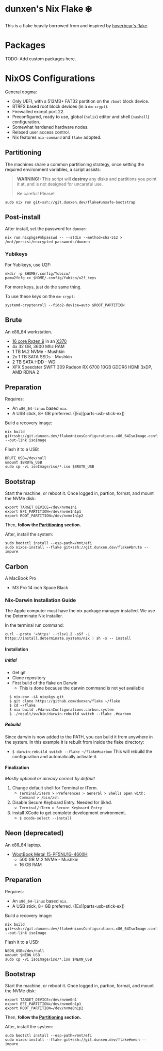 # dunxen's Nix Flake ❄️

This is a flake heavily borrowed from and inspired by [hoverbear's flake](https://github.com/Hoverbear-Consulting/flake).

# Packages

TODO: Add custom packages here.

# NixOS Configurations

General dogma:

* Only UEFI, with a 512MB+ FAT32 partition on the `/boot` block device.
* BTRFS based root block devices (in a `dm-crypt`).
* Firewalled except port 22.
* Preconfigured, ready to use, global (`helix`) editor and shell (`nushell`) configuration.
* Somewhat hardened hardware nodes.
* Relaxed user access control.
* Nix features `nix-command` and `flake` adopted.

## Partitioning

The machines share a common partitioning strategy, once setting the required environment variables, a script assists:

> **WARNING!:** This script will **destroy** any disks and partitions you point it at, and is not designed for uncareful use.
>
> Be careful! Please!

```shell
sudo nix run git+ssh://git.dunxen.dev/flake#unsafe-bootstrap
```

## Post-install

After install, set the password for `dunxen`:

```shell
nix run nixpkgs#mkpasswd -- --stdin --method=sha-512 > /mnt/persist/encrypted-passwords/dunxen
```

### Yubikeys

For Yubikeys, use U2F:

```shell
mkdir -p $HOME/.config/Yubico/
pamu2fcfg >> $HOME/.config/Yubico/u2f_keys
```

For more keys, just do the same thing.

To use these keys on the `dm-crypt`:

```shell
systemd-cryptenroll --fido2-device=auto $ROOT_PARTITION
```

## Brute

An x86_64 workstation.

* [16 core Ryzen 9][chips-amd5950x] in an [X370][parts-msi-x370]
* 4x 32 GB, 3600 Mhz RAM
* 1 TB M.2 NVMe - Mushkin
* 2x 1 TB SATA SSDs - Mushkin
* 2 TB SATA HDD - WD
* XFX Speedster SWFT 309 Radeon RX 6700 10GB GDDR6 HDMI 3xDP, AMD RDNA 2

## Preparation

Requires:

* An `x86_64-linux` based `nix`.
* A USB stick, 8+ GB preferred. ([Ex][parts-usb-stick-ex])

Build a recovery image:

```shell
nix build git+ssh://git.dunxen.dev/flake#nixosConfigurations.x86_64IsoImage.config.system.build.isoImage --out-link isoImage
```

Flash it to a USB:

```shell
BRUTE_USB=/dev/null
umount $BRUTE_USB
sudo cp -vi isoImage/iso/*.iso $BRUTE_USB
```

## Bootstrap

Start the machine, or reboot it. Once logged in, partion, format, and mount the NVMe disk:

```shell
export TARGET_DEVICE=/dev/nvme1n1
export EFI_PARTITION=/dev/nvme1n1p1
export ROOT_PARTITION=/dev/nvme1n1p2
```

Then, **follow the [Partitioning](#partitioning) section.**

After, install the system:

```shell
sudo bootctl install --esp-path=/mnt/efi
sudo nixos-install --flake git+ssh://git.dunxen.dev/flake#brute --impure
```

## Carbon

A MacBook Pro

* M3 Pro 14 inch Space Black

### Nix-Darwin Installation Guide

The Apple computer must have the nix package manager installed. We use the Determinate Nix Installer.

In the terminal run command:

```shell
curl --proto '=https' --tlsv1.2 -sSf -L https://install.determinate.systems/nix | sh -s -- install
```

#### Installation
##### Initial
- Get git
- Clone repository
- First build of the flake on Darwin
  - This is done because the darwin command is not yet available

```shell
  $ nix-env -iA nixpkgs.git
  $ git clone https://github.com/dunxen/flake ~/flake
  $ cd ~/flake
  $ nix build .#darwinConfigurations.carbon.system
  $ ./result/sw/bin/darwin-rebuild switch --flake .#carbon
```

##### Rebuild
Since darwin is now added to the PATH, you can build it from anywhere in the system. In this example it is rebuilt from inside the flake directory:
- `$ darwin-rebuild switch --flake ~/flake#carbon`
This will rebuild the configuration and automatically activate it.

#### Finalization
*Mostly optional or already correct by default*
1. Change default shell for Terminal or iTerm.
   - `Terminal/iTerm > Preferences > General > Shells open with: Command > /bin/zsh`
2. Disable Secure Keyboard Entry. Needed for Skhd.
   - `Terminal/iTerm > Secure Keyboard Entry`
3. Install XCode to get complete development environment.
   - `$ xcode-select --install`

## Neon (deprecated)

An x86_64 laptop.

* [WootBook Metal 15-PF5NU1G-4600H][machines-wootbook-15]
  * 500 GB M.2 NVMe - Mushkin
  * 16 GB RAM

## Preparation

Requires:

* An `x86_64-linux` based `nix`.
* A USB stick, 8+ GB preferred. ([Ex][parts-usb-stick-ex])

Build a recovery image:

```shell
nix build git+ssh://git.dunxen.dev/flake#nixosConfigurations.x86_64IsoImage.config.system.build.isoImage --out-link isoImage
```

Flash it to a USB:

```shell
NEON_USB=/dev/null
umount $NEON_USB
sudo cp -vi isoImage/iso/*.iso $NEON_USB
```

## Bootstrap


Start the machine, or reboot it. Once logged in, partion, format, and mount the NVMe disk:

```shell
export TARGET_DEVICE=/dev/nvme0n1
export EFI_PARTITION=/dev/nvme0n1p1
export ROOT_PARTITION=/dev/nvme0n1p2
```

Then, **follow the [Partitioning](#partitioning) section.**

After, install the system:

```shell
sudo bootctl install --esp-path=/mnt/efi
sudo nixos-install --flake git+ssh://git.dunxen.dev/flake#neon --impure
```

[chips-amd5950x]: https://en.wikichip.org/wiki/amd/ryzen_9/5950x
[parts-msi-x370]: https://www.msi.com/Motherboard/X370-GAMING-PRO-CARBON/Specification
[machines-wootbook-15]: https://www.wootware.co.za/wootbook-metal-15-pf5nu1g-4600h-amd-ryzen-5-4600h-3-0ghz-hex-core-15-6-full-hd-1920x1080-ips-space-black-notebook.html#product_tabs_description_tabbed
